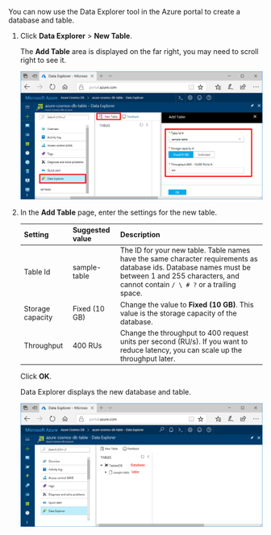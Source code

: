 You can now use the Data Explorer tool in the Azure portal to create a database and table. 

1. Click **Data Explorer** > **New Table**. 

    The **Add Table** area is displayed on the far right, you may need to scroll right to see it.

    ![Data Explorer in the Azure portal](./media/cosmos-db-create-table/azure-cosmosdb-data-explorer.png)

2. In the **Add Table** page, enter the settings for the new table.

    Setting|Suggested value|Description
    ---|---|---
    Table Id|sample-table|The ID for your new table. Table names have the same character requirements as database ids. Database names must be between 1 and 255 characters, and cannot contain `/ \ # ?` or a trailing space.
    Storage capacity| Fixed (10 GB)|Change the value to **Fixed (10 GB)**. This value is the storage capacity of the database.
    Throughput|400 RUs|Change the throughput to 400 request units per second (RU/s). If you want to reduce latency, you can scale up the throughput later.

    Click **OK**.

    Data Explorer displays the new database and table.

    ![The Azure portal Data Explorer, showing the new database and collection](./media/cosmos-db-create-table/azure-cosmos-db-new-table.png)
<!--Update_Description: wording update-->
<!--ms.date: 09/18/2017-->